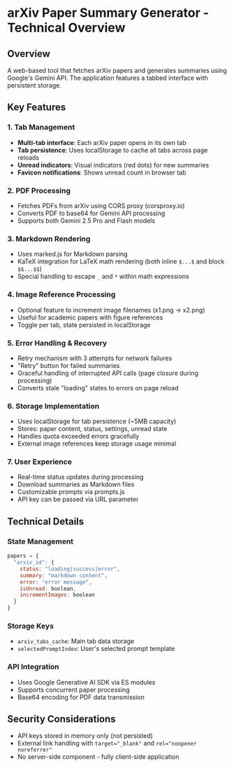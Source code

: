 # arXiv Paper Summary Generator - Technical Overview

## Overview
A web-based tool that fetches arXiv papers and generates summaries using Google's Gemini API. The application features a tabbed interface with persistent storage.

## Key Features

### 1. Tab Management
- **Multi-tab interface**: Each arXiv paper opens in its own tab
- **Tab persistence**: Uses localStorage to cache all tabs across page reloads
- **Unread indicators**: Visual indicators (red dots) for new summaries
- **Favicon notifications**: Shows unread count in browser tab

### 2. PDF Processing
- Fetches PDFs from arXiv using CORS proxy (corsproxy.io)
- Converts PDF to base64 for Gemini API processing
- Supports both Gemini 2.5 Pro and Flash models

### 3. Markdown Rendering
- Uses marked.js for Markdown parsing
- KaTeX integration for LaTeX math rendering (both inline `$...$` and block `$$...$$`)
- Special handling to escape `_` and `*` within math expressions

### 4. Image Reference Processing
- Optional feature to increment image filenames (x1.png → x2.png)
- Useful for academic papers with figure references
- Toggle per tab, state persisted in localStorage

### 5. Error Handling & Recovery
- Retry mechanism with 3 attempts for network failures
- "Retry" button for failed summaries
- Graceful handling of interrupted API calls (page closure during processing)
- Converts stale "loading" states to errors on page reload

### 6. Storage Implementation
- Uses localStorage for tab persistence (~5MB capacity)
- Stores: paper content, status, settings, unread state
- Handles quota exceeded errors gracefully
- External image references keep storage usage minimal

### 7. User Experience
- Real-time status updates during processing
- Download summaries as Markdown files
- Customizable prompts via prompts.js
- API key can be passed via URL parameter

## Technical Details

### State Management
```javascript
papers = {
  "arxiv_id": {
    status: "loading|success|error",
    summary: "markdown content",
    error: "error message",
    isUnread: boolean,
    incrementImages: boolean
  }
}
```

### Storage Keys
- `arxiv_tabs_cache`: Main tab data storage
- `selectedPromptIndex`: User's selected prompt template

### API Integration
- Uses Google Generative AI SDK via ES modules
- Supports concurrent paper processing
- Base64 encoding for PDF data transmission

## Security Considerations
- API keys stored in memory only (not persisted)
- External link handling with `target="_blank"` and `rel="noopener noreferrer"`
- No server-side component - fully client-side application